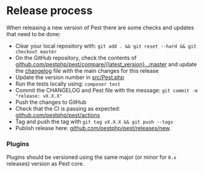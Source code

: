 # Release process

When releasing a new version of Pest there are some checks and updates that need to be done:

- Clear your local repository with: `git add . && git reset --hard && git checkout master` 
- On the GitHub repository, check the contents of [github.com/pestphp/pest/compare/{latest_version}...master](https://github.com/pestphp/pest/compare/{latest_version}...master) and update the [changelog](CHANGELOG.md) file with the main changes for this release
- Update the version number in [src/Pest.php](src/Pest.php)
- Run the tests locally using: `composer test`
- Commit the CHANGELOG and Pest file with the message: `git commit -m "release: vX.X.X"`
- Push the changes to GitHub
- Check that the CI is passing as expected: [github.com/pestphp/pest/actions](https://github.com/pestphp/pest/actions)
- Tag and push the tag with `git tag vX.X.X && git push --tags`
- Publish release here: [github.com/pestphp/pest/releases/new](https://github.com/pestphp/pest/releases/new).

### Plugins

Plugins should be versioned using the same major (or minor for `0.x` releases) version as Pest core.
